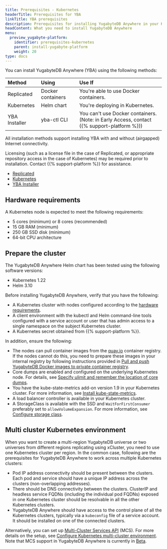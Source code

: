 ```yaml
---
title: Prerequisites - Kubernetes
headerTitle: Prerequisites for YBA
linkTitle: YBA prerequisites
description: Prerequisites for installing YugabyteDB Anywhere in your Kubernetes environment
headContent: What you need to install YugabyteDB Anywhere
menu:
  preview_yugabyte-platform:
    identifier: prerequisites-kubernetes
    parent: install-yugabyte-platform
    weight: 20
type: docs
---
```


You can install YugabyteDB Anywhere (YBA) using the following methods:

| Method | Using | Use If |
| :--- | :--- | :--- |
| Replicated | Docker containers | You're able to use Docker containers. |
| Kubernetes | Helm chart | You're deploying in Kubernetes. |
| YBA Installer | yba-ctl CLI | You can't use Docker containers.<br/>(Note: in Early Access, contact {{% support-platform %}}) |

All installation methods support installing YBA with and without (airgapped) Internet connectivity.

Licensing (such as a license file in the case of Replicated, or appropriate repository access in the case of Kubernetes) may be required prior to installation.  Contact {{% support-platform %}} for assistance.

<ul class="nav nav-tabs-alt nav-tabs-yb"  data-target="operating-system">

  <li>
    <a href="../default/" class="nav-link">
      <i class="fa-solid fa-cloud"></i>Replicated</a>
  </li>

  <li>
    <a href="../kubernetes/" class="nav-link active">
      <i class="fa-regular fa-dharmachakra" aria-hidden="true"></i>Kubernetes</a>
  </li>

  <li>
    <a href="../installer/" class="nav-link">
      <i class="fa-solid fa-building" aria-hidden="true"></i>YBA Installer</a>
  </li>

</ul>

## Hardware requirements

A Kubernetes node is expected to meet the following requirements:

- 5 cores (minimum) or 8 cores (recommended)
- 15 GB RAM (minimum)
- 250 GB SSD disk (minimum)
- 64-bit CPU architecture

## Prepare the cluster

The YugabyteDB Anywhere Helm chart has been tested using the following software versions:

- Kubernetes 1.22
- Helm 3.10

Before installing YugabyteDB Anywhere, verify that you have the following:

- A Kubernetes cluster with nodes configured according to the [hardware requirements](#hardware-requirements).
- A client environment with the kubectl and Helm command-line tools configured with a service account or user that has admin access to a  single namespace on the subject Kubernetes cluster.
- A Kubernetes secret obtained from {{% support-platform %}}.

In addition, ensure the following:

- The nodes can pull container images from the [quay.io](https://quay.io/) container registry. If the nodes cannot do this, you need to prepare these images in your internal registry by following instructions provided in [Pull and push YugabyteDB Docker images to private container registry](../../prepare-environment/kubernetes#pull-and-push-yugabytedb-docker-images-to-private-container-registry). 
- Core dumps are enabled and configured on the underlying Kubernetes node. For details, see [Specify ulimit and remember the location of core dumps](../../prepare-environment/kubernetes#specify-ulimit-and-remember-the-location-of-core-dumps).
- You have the kube-state-metrics add-on version 1.9 in your Kubernetes cluster. For more information, see [Install kube-state-metrics](../../prepare-environment/kubernetes#install-kube-state-metrics).
- A load balancer controller is available in your Kubernetes cluster.
- A StorageClass is available with the SSD and `WaitForFirstConsumer` preferably set to `allowVolumeExpansion`. For more information, see [Configure storage class](../../prepare-environment/kubernetes/#configure-storage-class).

## Multi cluster Kubernetes environment

When you want to create a multi-region YugabyteDB universe or two universes from different regions replicating using xCluster, you need to use one Kubernetes cluster per region. In the common case, following are the prerequisites for YugabyteDB Anywhere to work across multiple Kubernetes clusters:

- Pod IP address connectivity should be present between the clusters. Each pod and service should have a unique IP address across the clusters (non-overlapping addresses).
- There should be DNS connectivity between the clusters. ClusterIP and headless service FQDNs (including the individual pod FQDNs) exposed in one Kubernetes cluster should be resolvable in all the other Kubernetes clusters.
- YugabyteDB Anywhere should have access to the control plane of all the Kubernetes clusters, typically via a `kubeconfig` file of a service account. It should be installed on one of the connected clusters.

Alternatively, you can set up [Multi-Cluster Services API](https://git.k8s.io/enhancements/keps/sig-multicluster/1645-multi-cluster-services-api) (MCS). For more details on the setup, see [Configure Kubernetes multi-cluster environment](../../../configure-yugabyte-platform/set-up-cloud-provider/kubernetes#configure-kubernetes-multi-cluster-environment). Note that MCS support in YugabyteDB Anywhere is currently in [Beta](/preview/faq/general/#what-is-the-definition-of-the-beta-feature-tag).
